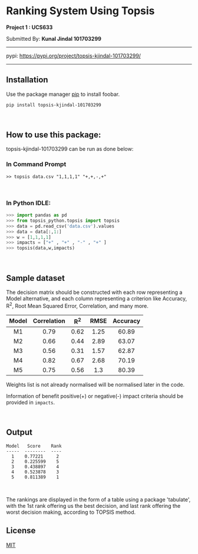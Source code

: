 # Ranking System Using Topsis

**Project 1 : UCS633**


Submitted By: **Kunal Jindal 101703299**

***
pypi: <https://pypi.org/project/topsis-kjindal-101703299/>
***

## Installation

Use the package manager [pip](https://pip.pypa.io/en/stable/) to install foobar.

```bash
pip install topsis-kjindal-101703299
```

<br>

## How to use this package:

topsis-kjindal-101703299 can be run as done below:



### In Command Prompt
```
>> topsis data.csv "1,1,1,1" "+,+,-,+"
```
<br>

### In Python IDLE:
```python
>>> import pandas as pd
>>> from topsis_python.topsis import topsis
>>> data = pd.read_csv('data.csv').values
>>> data = data[:,1:]
>>> w = [1,1,1,1]
>>> impacts = ["+" , "+" , "-" , "+" ]
>>> topsis(data,w,impacts)
```

<br>

## Sample dataset

The decision matrix should be constructed with each row representing a Model alternative, and each column representing a criterion like Accuracy, R<sup>2</sup>, Root Mean Squared Error, Correlation, and many more.

Model | Correlation | R<sup>2</sup> | RMSE | Accuracy
:------------: | :-------------:| :------------: | :-------------: | :------------:
M1 |	0.79 | 0.62	| 1.25 | 60.89
M2 |  0.66 | 0.44	| 2.89 | 63.07
M3 |	0.56 | 0.31	| 1.57 | 62.87
M4 |	0.82 | 0.67	| 2.68 | 70.19
M5 |	0.75 | 0.56	| 1.3	 | 80.39

Weights list is not already normalised will be normalised later in the code.

Information of benefit positive(+) or negative(-) impact criteria should be provided in `impacts`.

<br>

## Output

```
Model   Score    Rank
-----  --------  ----
  1    0.77221     2
  2    0.225599    5
  3    0.438897    4
  4    0.523878    3
  5    0.811389    1
```
<br>

The rankings are displayed in the form of a table using a package 'tabulate', with the 1st rank offering us the best decision, and last rank offering the worst decision making, according to TOPSIS method.


## License
[MIT](https://choosealicense.com/licenses/mit/)





